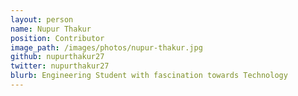 ```yaml
---
layout: person
name: Nupur Thakur
position: Contributor
image_path: /images/photos/nupur-thakur.jpg
github: nupurthakur27
twitter: nupurthakur27
blurb: Engineering Student with fascination towards Technology
---
```

